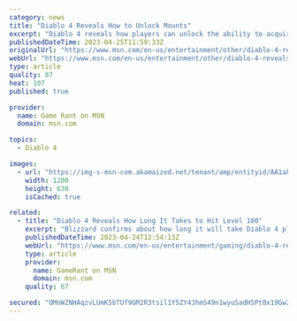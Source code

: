```yaml
---
category: news
title: "Diablo 4 Reveals How to Unlock Mounts"
excerpt: "Diablo 4 reveals how players can unlock the ability to acquire, ride, and customize mounts on all of their characters to ease travel across Sanctuary."
publishedDateTime: 2023-04-25T11:59:33Z
originalUrl: "https://www.msn.com/en-us/entertainment/other/diablo-4-reveals-how-to-unlock-mounts/ar-AA1akoVp"
webUrl: "https://www.msn.com/en-us/entertainment/other/diablo-4-reveals-how-to-unlock-mounts/ar-AA1akoVp"
type: article
quality: 87
heat: 107
published: true

provider:
  name: Game Rant on MSN
  domain: msn.com

topics:
  - Diablo 4

images:
  - url: "https://img-s-msn-com.akamaized.net/tenant/amp/entityid/AA1akz02.img?h=630&w=1200&m=6&q=60&o=t&l=f&f=jpg"
    width: 1200
    height: 630
    isCached: true

related:
  - title: "Diablo 4 Reveals How Long It Takes to Hit Level 100"
    excerpt: "Blizzard confirms about how long it will take Diablo 4 players to hit the game's max level cap when it launches later this year."
    publishedDateTime: 2023-04-24T12:54:13Z
    webUrl: "https://www.msn.com/en-us/entertainment/gaming/diablo-4-reveals-how-long-it-takes-to-hit-level-100/ar-AA1ahAdL"
    type: article
    provider:
      name: GameRant on MSN
      domain: msn.com
    quality: 67

secured: "OMnWZNHAqzvLUmK5bTUf9GM2R3tsil1Y5ZY4JhmS49n1wyuSadH5Pt0x19Gw2arrwJgPYz/8F36sFYwWP4oEe+RjXC1b8gVkQoLQ9WeXehyXYnTtep3ZayXlIGS79RJQtF7FFDp32ToJTdRS0CQn2++UKi1aRgNYNiqkBKy+tfdRuCGtwYJLbPjTVPoL6/G29eVnkkzN1Imi5sMT3tQ67+98aGqKpsbQXRUS/Urv+y5Z447QWpsq5meKvMgDMgcLXSheg7LrGlEvhbbNVjEzrOUQTs4ZNBH9tWPsG8Ksk82WSpImnVIgR7ALMbRg7671i6zluKUzgOjsqv4zHVFBd5K5QXbcLx6u5+5ePicBg54=;v0qJyi/j6G7GUZ+XFIYN+Q=="
---
```


